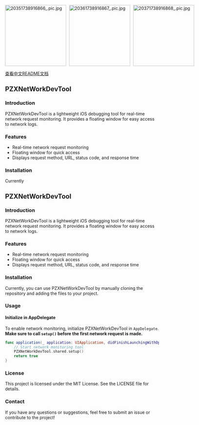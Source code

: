 <div style="display: flex;">
  <img src="https://upload-images.jianshu.io/upload_images/19409325-519689bc90ffc96a.jpg?imageMogr2/auto-orient/strip%7CimageView2/2/w/1240" width="200" alt="20351738916866_.pic.jpg" style="margin-right: 10px;">
  <img src="https://upload-images.jianshu.io/upload_images/19409325-98fcb7203098aa18.jpg?imageMogr2/auto-orient/strip%7CimageView2/2/w/1240" width="200" alt="20361738916867_.pic.jpg" style="margin-right: 10px;">
  <img src="https://upload-images.jianshu.io/upload_images/19409325-b9f61f7525c69d9b.jpg?imageMogr2/auto-orient/strip%7CimageView2/2/w/1240" width="200" alt="20371738916868_.pic.jpg">
</div>

[查看中文README文档](https://github.com/PZXforXcode/PZXNetWorkDevTool/blob/main/README_CN.md)

## PZXNetWorkDevTool

### Introduction

PZXNetWorkDevTool is a lightweight iOS debugging tool for real-time network request monitoring. It provides a floating window for easy access to network logs.

### Features

- Real-time network request monitoring
- Floating window for quick access
- Displays request method, URL, status code, and response time

### Installation

Currently

## PZXNetWorkDevTool

### Introduction

PZXNetWorkDevTool is a lightweight iOS debugging tool for real-time network request monitoring. It provides a floating window for easy access to network logs.

### Features

- Real-time network request monitoring
- Floating window for quick access
- Displays request method, URL, status code, and response time

### Installation

Currently, you can use PZXNetWorkDevTool by manually cloning the repository and adding the files to your project.

### Usage

#### Initialize in AppDelegate

To enable network monitoring, initialize PZXNetWorkDevTool in `AppDelegate`. **Make sure to call `setup()` before the first network request is made.**

```swift
func application(_ application: UIApplication, didFinishLaunchingWithOptions launchOptions: [UIApplication.LaunchOptionsKey: Any]?) -> Bool {
    // Start network monitoring tool
    PZXNetWorkDevTool.shared.setup()
    return true
}
```

### License

This project is licensed under the MIT License. See the LICENSE file for details.

### Contact

If you have any questions or suggestions, feel free to submit an issue or contribute to the project!

